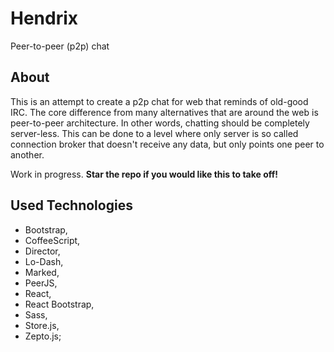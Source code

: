 # Hendrix

Peer-to-peer (p2p) chat

## About

This is an attempt to create a p2p chat for web that reminds of old-good IRC. The core difference from many alternatives that are around the web is peer-to-peer architecture. In other words, chatting should be completely server-less. This can be done to a level where only server is so called connection broker that doesn't receive any data, but only points one peer to another.

Work in progress. **Star the repo if you would like this to take off!**

## Used Technologies

* Bootstrap,
* CoffeeScript,
* Director,
* Lo-Dash,
* Marked,
* PeerJS,
* React,
* React Bootstrap,
* Sass,
* Store.js,
* Zepto.js;
